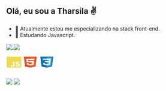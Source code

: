 ## Olá, eu sou a Tharsila ✌

- 🔭 Atualmente estou me especializando na stack front-end.
- 🌱 Estudando Javascript.

<div>
  <a href="https://github.com/tharsila">
    
 <img align="center" img width="360em" src="https://github-readme-stats.vercel.app/api/top-langs/?username=tharsila&theme=dracula" />
  
 <img align="center" src="https://github-readme-stats.vercel.app/api?username=tharsila&show_icons=true&theme=dracula&include_all_commits=true&count_private=true"/>
</a>
  
 <div style="display: inline_block"><br>
  <img align="center" alt="Js" height="30" width="40" src="https://raw.githubusercontent.com/devicons/devicon/master/icons/javascript/javascript-plain.svg">
  <img align="center" alt="HTML" height="30" width="40" src="https://raw.githubusercontent.com/devicons/devicon/master/icons/html5/html5-original.svg">
  <img align="center" alt="CSS" height="30" width="40" src="https://raw.githubusercontent.com/devicons/devicon/master/icons/css3/css3-original.svg">
</div>
  
  ##
  
  <div>
  <a href ="mailto:tharsilapaula@gmail.com"><img src="https://img.shields.io/badge/Gmail-D14836?style=for-the-badge&logo=gmail&logoColor=white" target="_blank"></a>
  <a href ="https://www.linkedin.com/in/tharsila-borges-ab668276/"><img src="https://img.shields.io/badge/-LinkedIn-%230077B5?style=for-the-badge&logo=linkedin&logoColor=white" target="_blank"></a> 
  </div>
